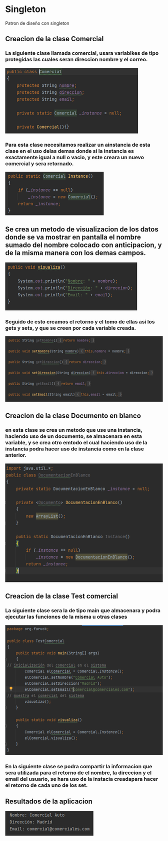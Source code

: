 # Singleton
Patron de diseño con singleton

## Creacion de la clase Comercial

### La siguiente clase llamada comercial, usara variablkes de tipo protegidas las cuales seran direccion nombre y el correo.
<img src="capturas\1.PNG" alt="Caso1"/>

### Para esta clase necesitamos realizar un ainstancia de esta clase en el uso delas demas donde si la instancia es exactamente igual a null o vacio, y este creara un nuevo comercial y sera retornado.
<img src="capturas\2.PNG" alt="Caso1"/>

## Se crea un metodo de visualizacion de los datos donde se va  mostrar en pantalla el nombre sumado del nombre colocado con anticipacion, y de la misma manera con los demas campos.
<img src="capturas\3.PNG" alt="Caso1"/>

### Seguido de esto creamos el retorno y el tomo de ellas asi los gets y sets, y que se creen por cada variable creada.
<img src="capturas\4.PNG" alt="Caso1"/>

## Creacion de la clase Documento en blanco
### en esta clase se crea un metodo que use una instancia, haciendo uso de un documento, se almacenara en esta variable, y se crea otro emtodo el cual haciendo uso de la instancia podra hacer uso de instancia como en la clase anterior.
<img src="capturas\5.PNG" alt="Caso1"/>

## Creacion de la clase Test comercial
### La siguiente clase sera la de tipo main que almacenara y podra ejecutar las funciones de la misma u otras clases
<img src="capturas\6.PNG" alt="Caso1"/>

### En la siguiente clase se podra  compartir la informacion que sera utilizada para el retorno de el nombre, la direccion y el email del usuario, se hara uso de la instacia creadapara hacer el retorno de cada uno de los set.

## Resultados de la aplicacion
<img src="capturas\7.PNG" alt="Caso1"/>